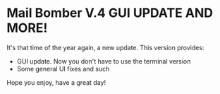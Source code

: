 # Mail Bomber V.4 GUI UPDATE AND MORE!



It's that time of the year again, a new update.
This version provides:

 - GUI update. Now you don't have to use the terminal version
 - Some general UI fixes and such

Hope you enjoy, have a great day!
